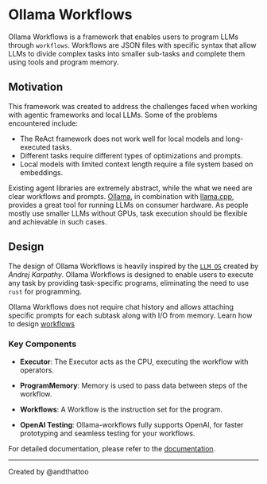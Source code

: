# Ollama Workflows

Ollama Workflows is a framework that enables users to program LLMs through `workflows`. Workflows are JSON files with specific syntax that allow LLMs to divide complex tasks into smaller sub-tasks and complete them using tools and program memory. 

## Motivation

This framework was created to address the challenges faced when working with agentic frameworks and local LLMs. Some of the problems encountered include:

- The ReAct framework does not work well for local models and long-executed tasks.
- Different tasks require different types of optimizations and prompts.
- Local models with limited context length require a file system based on embeddings.

Existing agent libraries are extremely abstract, while the what we need are clear workflows and prompts. [Ollama](https://ollama.com/), in combination with [llama.cpp](https://github.com/ggerganov/llama.cpp), provides a great tool for running LLMs on consumer hardware. As people mostly use smaller LLMs without GPUs, task execution should be flexible and achievable in such cases.

## Design 

The design of Ollama Workflows is heavily inspired by the [`LLM OS`](https://x.com/karpathy/status/1723140519554105733) created by _Andrej Karpathy_. Ollama Workflows is designed to enable users to execute any task by providing task-specific programs, eliminating the need to use `rust` for programming.

Ollama Workflows does not require chat history and allows attaching specific prompts for each subtask along with I/O from memory. Learn how to design [workflows](docs/workflow.md)

### Key Components

- **Executor**: The Executor acts as the CPU, executing the workflow with operators. 

- **ProgramMemory**: Memory is used to pass data between steps of the workflow.

- **Workflows**: A Workflow is the instruction set for the program.

- **OpenAI Testing**: Ollama-workflows fully supports OpenAI, for faster prototyping and seamless testing for your workflows. 

For detailed documentation, please refer to the [documentation](docs/readme.md).

---

Created by @andthattoo
